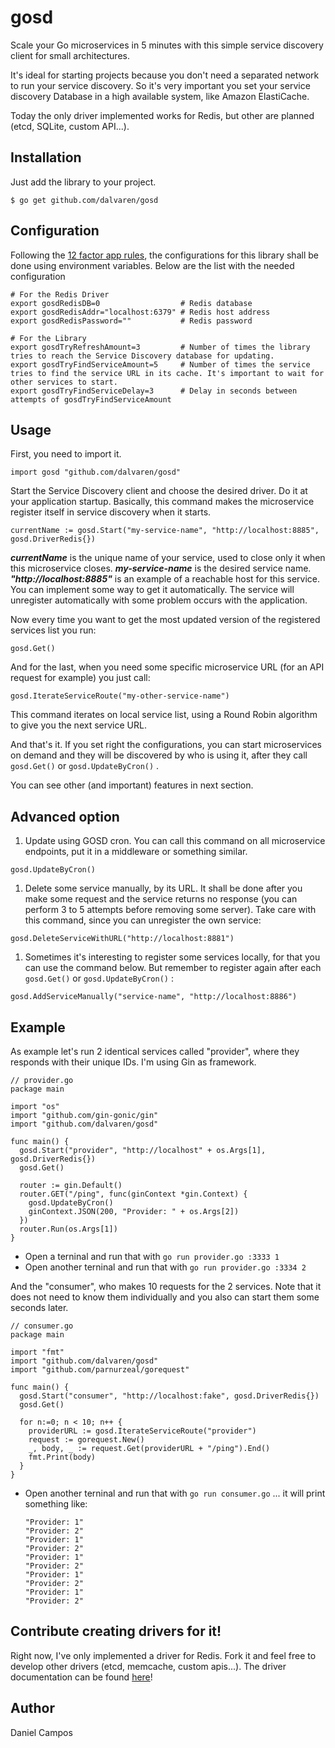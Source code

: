 # gosd

Scale your Go microservices in 5 minutes with this simple service discovery client for small architectures.

It's ideal for starting projects because you don't need a separated network to run your service discovery. So it's very important you set your service discovery Database in a high available system, like Amazon ElastiCache.

Today the only driver implemented works for Redis, but other are planned (etcd, SQLite, custom API...).

## Installation

Just add the library to your project.

```
$ go get github.com/dalvaren/gosd
```

## Configuration

Following the [12 factor app rules](http://12factor.net/), the configurations for this library shall be done using environment variables. Below are the list with the needed configuration

```
# For the Redis Driver
export gosdRedisDB=0                  # Redis database
export gosdRedisAddr="localhost:6379" # Redis host address
export gosdRedisPassword=""           # Redis password

# For the Library
export gosdTryRefreshAmount=3         # Number of times the library tries to reach the Service Discovery database for updating.
export gosdTryFindServiceAmount=5     # Number of times the service tries to find the service URL in its cache. It's important to wait for other services to start.
export gosdTryFindServiceDelay=3      # Delay in seconds between attempts of gosdTryFindServiceAmount
```

## Usage

First, you need to import it.

```
import gosd "github.com/dalvaren/gosd"
```

Start the Service Discovery client and choose the desired driver. Do it at your application startup. Basically, this command makes the microservice register itself in service discovery when it starts.

```
currentName := gosd.Start("my-service-name", "http://localhost:8885", gosd.DriverRedis{})
```

***currentName*** is the unique name of your service, used to close only it when this microservice closes. ***my-service-name*** is the desired service name. ***"http://localhost:8885"*** is an example of a reachable host for this service. You can implement some way to get it automatically. The service will unregister automatically with some problem occurs with the application.

Now every time you want to get the most updated version of the registered services list you run:

```
gosd.Get()
```

And for the last, when you need some specific microservice URL (for an API request for example) you just call:

```
gosd.IterateServiceRoute("my-other-service-name")
```

This command iterates on local service list, using a Round Robin algorithm to give you the next service URL.

And that's it.
If you set right the configurations, you can start microservices on demand and they will be discovered by who is using it, after they call `gosd.Get()` or `gosd.UpdateByCron()` .

You can see other (and important) features in next section.

## Advanced option

1. Update using GOSD cron. You can call this command on all microservice endpoints, put it in a middleware or something similar.

  ```
  gosd.UpdateByCron()
  ```

1. Delete some service manually, by its URL. It shall be done after you make some request and the service returns no response (you can perform 3 to 5 attempts before removing some server). Take care with this command, since you can unregister the own service:

  ```
  gosd.DeleteServiceWithURL("http://localhost:8881")
  ```

1. Sometimes it's interesting to register some services locally, for that you can use the command below. But remember to register again after each `gosd.Get()` or `gosd.UpdateByCron()` :

  ```
  gosd.AddServiceManually("service-name", "http://localhost:8886")
  ```


## Example

As example let's run 2 identical services called "provider", where they responds with their unique IDs. I'm using Gin as framework.

```
// provider.go
package main

import "os"
import "github.com/gin-gonic/gin"
import "github.com/dalvaren/gosd"

func main() {
  gosd.Start("provider", "http://localhost" + os.Args[1], gosd.DriverRedis{})
  gosd.Get()

  router := gin.Default()
  router.GET("/ping", func(ginContext *gin.Context) {
    gosd.UpdateByCron()
    ginContext.JSON(200, "Provider: " + os.Args[2])
  })
  router.Run(os.Args[1])
}

```

  - Open a terninal and run that with `go run provider.go :3333 1`
  - Open another terninal and run that with `go run provider.go :3334 2`

And the "consumer", who makes 10 requests for the 2 services. Note that it does not need to know them individually and you also can start them some seconds later.

```
// consumer.go
package main

import "fmt"
import "github.com/dalvaren/gosd"
import "github.com/parnurzeal/gorequest"

func main() {
  gosd.Start("consumer", "http://localhost:fake", gosd.DriverRedis{})
  gosd.Get()

  for n:=0; n < 10; n++ {
    providerURL := gosd.IterateServiceRoute("provider")
    request := gorequest.New()
    _, body, _ := request.Get(providerURL + "/ping").End()
    fmt.Print(body)
  }
}

```

- Open another terninal and run that with `go run consumer.go` ... it will print something like:

  ```
  "Provider: 1"
  "Provider: 2"
  "Provider: 1"
  "Provider: 2"
  "Provider: 1"
  "Provider: 2"
  "Provider: 1"
  "Provider: 2"
  "Provider: 1"
  "Provider: 2"
  ```

## Contribute creating drivers for it!

Right now, I've only implemented a driver for Redis.
Fork it and feel free to develop other drivers (etcd, memcache, custom apis...).
The driver documentation can be found [here](https://github.com/dalvaren/gosd/blob/master/DRIVERS.md)!

## Author

Daniel Campos
